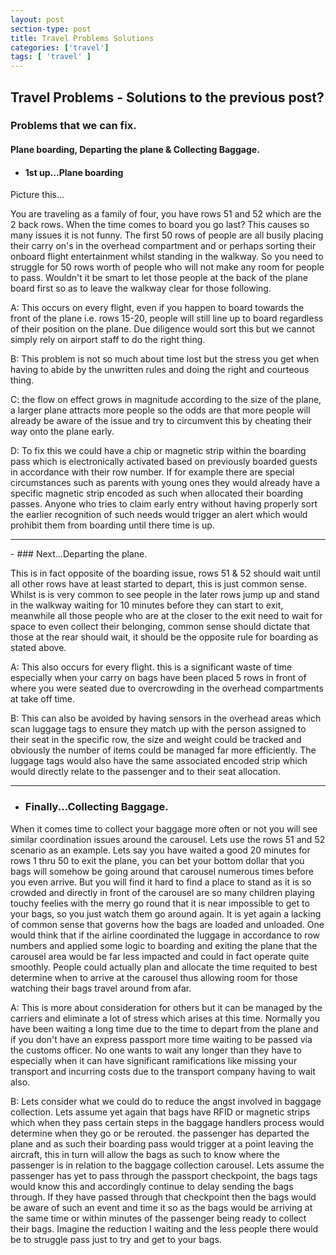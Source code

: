 ```yaml
---
layout: post
section-type: post
title: Travel Problems Solutions
categories: ['travel']
tags: [ 'travel' ]
---
```


## Travel Problems - Solutions to the previous post?

### Problems that we can fix.  

#### Plane boarding, Departing the plane & Collecting Baggage.    


- #### 1st up...Plane boarding    

Picture this...  

You are traveling as a family of four, you have rows 51 and 52 which are the 2 back rows. When the time comes to board you go last? This causes so many issues it is not funny. The first 50 rows of people are all busily placing their carry on's in the overhead compartment and or perhaps sorting their onboard flight entertainment whilst standing in the walkway. So you need to struggle for 50 rows worth of people who will not make any room for people to pass. Wouldn't it be smart to let those people at the back of the plane board first so as to leave the walkway clear for those following.  

A: This occurs on every flight, even if you happen to board towards the front of the plane i.e. rows 15-20, people will still line up to board regardless of their position on the plane. Due diligence would sort this but we cannot simply rely on airport staff to do the right thing.  

B: This problem is not so much about time lost but the stress you get when having to abide by the unwritten rules and doing the right and courteous thing.  

C: the flow on effect grows in magnitude according to the size of the plane, a larger plane attracts more people so the odds are that more people will already be aware of the issue and try to circumvent this by cheating their way onto the plane early.  

D: To fix this we could have a chip or magnetic strip within the boarding pass which is electronically activated based on previously boarded guests in accordance with their row number. If for example there are special circumstances such as parents with young ones they would already have a specific magnetic strip encoded as such when allocated their boarding passes. Anyone who tries to claim early entry without having properly sort the earlier recognition of such needs would trigger an alert which would prohibit them from boarding until there time is up.

<hr>
- ### Next...Departing the plane.    

This is in fact opposite of the boarding issue, rows 51 & 52 should wait until all other rows have at least started to depart, this is just common sense. Whilst is is very common to see people in the later rows jump up and stand in the walkway waiting for 10 minutes before they can start to exit, meanwhile all those people who are at the closer to the exit need to wait for space to even collect their belonging, common sense should dictate that those at the rear should wait, it should be the opposite rule for boarding as stated above.  

A: This also occurs for every flight. this is a significant waste of time especially when your carry on bags have been placed 5 rows in front of where you were seated due to overcrowding in the overhead compartments at take off time.  

B: This can also be avoided by having sensors in the overhead areas which scan luggage tags to ensure they match up with the person assigned to their seat in the specific row, the size and weight could be tracked and obviously the number of items could be managed far more efficiently. The luggage tags would also have the same associated encoded strip which would directly relate to the passenger and to their seat allocation.
<hr>


- ### Finally...Collecting Baggage.  

When it comes time to collect your baggage more often or not you will see similar coordination issues around the carousel. Lets use the rows 51 and 52 scenario as an example. Lets say you have waited a good 20 minutes for rows 1 thru 50 to exit the plane, you can bet your bottom dollar that you bags will somehow be going around that carousel numerous times before you even arrive. But you will find it hard to find a place to stand as it is so crowded and directly in front of the carousel are so many children playing touchy feelies with the merry go round that it is near impossible to get to your bags, so you just watch them go around again. It is yet again a lacking of common sense that governs how the bags are loaded and unloaded. One would think that if the airline coordinated the luggage in accordance to row numbers and applied some logic to boarding and exiting the plane that the carousel area would be far less impacted and could in fact operate quite smoothly. People could actually plan and allocate the time requited to best determine when to arrive at the carousel thus allowing room for those watching their bags travel around from afar.  

A: This is more about consideration for others but it can be managed by the carriers and eliminate a lot of stress which arises at this time. Normally you have been waiting a long time due to the time to depart from the plane and if you don't have an express passport more time waiting to be passed via the customs officer. No one wants to wait any longer than they have to especially when it can have significant ramifications like missing your transport and incurring costs due to the transport company having to wait also.  

B: Lets consider what we could do to reduce the angst involved in baggage collection. Lets assume yet again that bags have RFID or magnetic strips which when they pass certain steps in the baggage handlers process would determine when they go or be rerouted. the passenger has departed the plane and as such their boarding pass would trigger at a point leaving the aircraft, this in turn will allow the bags as such to know where the passenger is in relation to the baggage collection carousel. Lets assume the passenger has yet to pass through the passport checkpoint, the bags tags would know this and accordingly continue to delay sending the bags through. If they have passed through that checkpoint then the bags would be aware of such an event and time it so as the bags would be arriving at the same time or within minutes of the passenger being ready to collect their bags. Imagine the reduction I waiting and the less people there would be to struggle pass just to try and get to your bags.
